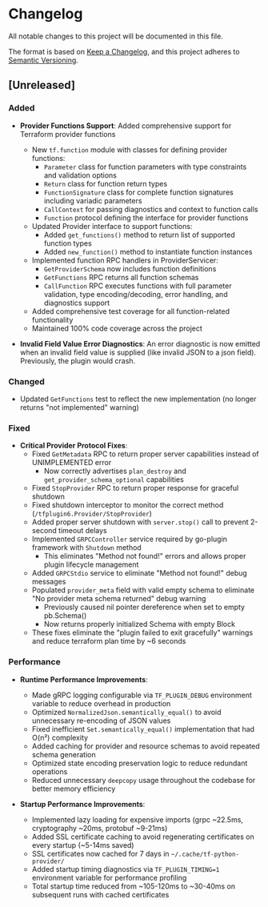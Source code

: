 # Changelog

All notable changes to this project will be documented in this file.

The format is based on [Keep a Changelog](https://keepachangelog.com/en/1.0.0/),
and this project adheres to [Semantic Versioning](https://semver.org/spec/v2.0.0.html).

## [Unreleased]

### Added

- **Provider Functions Support**: Added comprehensive support for Terraform provider functions
  - New `tf.function` module with classes for defining provider functions:
    - `Parameter` class for function parameters with type constraints and validation options
    - `Return` class for function return types
    - `FunctionSignature` class for complete function signatures including variadic parameters
    - `CallContext` for passing diagnostics and context to function calls
    - `Function` protocol defining the interface for provider functions
  - Updated Provider interface to support functions:
    - Added `get_functions()` method to return list of supported function types
    - Added `new_function()` method to instantiate function instances
  - Implemented function RPC handlers in ProviderServicer:
    - `GetProviderSchema` now includes function definitions
    - `GetFunctions` RPC returns all function schemas
    - `CallFunction` RPC executes functions with full parameter validation, type encoding/decoding, error handling, and diagnostics support
  - Added comprehensive test coverage for all function-related functionality
  - Maintained 100% code coverage across the project

- **Invalid Field Value Error Diagnostics**: An error diagnostic is now emitted when an invalid field value
    is supplied (like invalid JSON to a json field). Previously, the plugin would crash.

### Changed

- Updated `GetFunctions` test to reflect the new implementation (no longer returns "not implemented" warning)

### Fixed

- **Critical Provider Protocol Fixes**:
  - Fixed `GetMetadata` RPC to return proper server capabilities instead of UNIMPLEMENTED error
    - Now correctly advertises `plan_destroy` and `get_provider_schema_optional` capabilities
  - Fixed `StopProvider` RPC to return proper response for graceful shutdown
  - Fixed shutdown interceptor to monitor the correct method (`/tfplugin6.Provider/StopProvider`)
  - Added proper server shutdown with `server.stop()` call to prevent 2-second timeout delays
  - Implemented `GRPCController` service required by go-plugin framework with `Shutdown` method
    - This eliminates "Method not found!" errors and allows proper plugin lifecycle management
  - Added `GRPCStdio` service to eliminate "Method not found!" debug messages
  - Populated `provider_meta` field with valid empty schema to eliminate "No provider meta schema returned" debug warning
    - Previously caused nil pointer dereference when set to empty pb.Schema()
    - Now returns properly initialized Schema with empty Block
  - These fixes eliminate the "plugin failed to exit gracefully" warnings and reduce terraform plan time by ~6 seconds

### Performance

- **Runtime Performance Improvements**:
  - Made gRPC logging configurable via `TF_PLUGIN_DEBUG` environment variable to reduce overhead in production
  - Optimized `NormalizedJson.semantically_equal()` to avoid unnecessary re-encoding of JSON values
  - Fixed inefficient `Set.semantically_equal()` implementation that had O(n²) complexity
  - Added caching for provider and resource schemas to avoid repeated schema generation
  - Optimized state encoding preservation logic to reduce redundant operations
  - Reduced unnecessary `deepcopy` usage throughout the codebase for better memory efficiency

- **Startup Performance Improvements**:
  - Implemented lazy loading for expensive imports (grpc ~22.5ms, cryptography ~20ms, protobuf ~9-21ms)
  - Added SSL certificate caching to avoid regenerating certificates on every startup (~5-14ms saved)
  - SSL certificates now cached for 7 days in `~/.cache/tf-python-provider/`
  - Added startup timing diagnostics via `TF_PLUGIN_TIMING=1` environment variable for performance profiling
  - Total startup time reduced from ~105-120ms to ~30-40ms on subsequent runs with cached certificates
